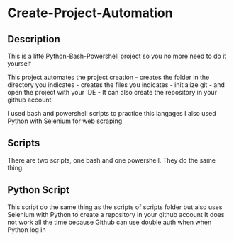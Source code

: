 # Create-Project-Automation

## Description
This is a litte Python-Bash-Powershell project so you no more need to do it yourself

This project automates the project creation 
    - creates the folder in the directory you indicates
    - creates the files you indicates
    - initialize git 
    - and open the project with your IDE
    - It can also create the repository in your github account 

I used bash and powershell scripts to practice this langages
I also used Python with Selenium for web scraping 

## Scripts
There are two scripts, one bash and one powershell. They do the same thing


## Python Script
This script do the same thing as the scripts of scripts folder but also uses Selenium with Python
to create a repository in your github account
It does not work all the time because Github can use double auth when when Python log in
